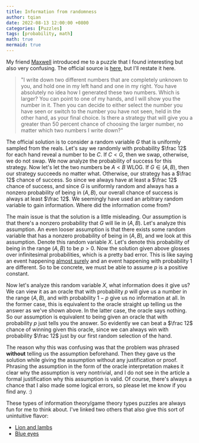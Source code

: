 ```yaml
---
title: Information from randomness
author: tqian
date: 2022-08-13 12:00:00 +0800
categories: [Puzzles]
tags: [probability, math]
math: true
mermaid: true
---
```


My friend [Maxwell](https://github.com/mzhang2021) introduced me to a puzzle that I found interesting but also very confusing. The official source is [here](https://www.quantamagazine.org/solution-information-from-randomness-20150722/), but I'll restate it here. 
>"I write down two different numbers that are completely unknown to you, and hold one in my left hand and one in my right. You have absolutely no idea how I generated these two numbers. Which is larger? You can point to one of my hands, and I will show you the number in it. Then you can decide to either select the number you have seen or switch to the number you have not seen, held in the other hand, as your final choice. Is there a strategy that will give you a greater than 50 percent chance of choosing the larger number, no matter which two numbers I write down?"

The official solution is to consider a random variable $G$ that is uniformly sampled from the reals. Let's say we randomly with probability $\frac 12$ for each hand reveal a number to be $C$. If $C < G$, then we swap, otherwise, we do not swap. We now analyze the probability of success for this strategy.  Now let's let the two numbers be $A < B$ WLOG. If $G \in (A, B)$, then our strategy succeeds no matter what. Otherwise, our strategy has a $\frac 12$ chance of success. So since we always have at least a $\frac 12$ chance of success, and since $G$ is uniformly random and always has a nonzero probability of being in  $(A, B)$, our overall chance of success is always at least $\frac 12$. We seemingly have used an arbitrary random variable to gain information. Where did the information come from?

The main issue is that the solution is a little misleading. Our assumption is that there's a nonzero probability that $G$ will lie in $(A, B)$. Let's analyze this assumption. An even looser assumption is that there exists some random variable that has a nonzero probability of being in $(A, B)$, and we look at this assumption. Denote this random variable $X$. Let's denote this probability of being in the range $(A, B)$ to be $p > 0$. Now the solution given above glosses over infinitesimal probabilities, which is a pretty bad error. This is like saying an event happening [almost surely](https://en.wikipedia.org/wiki/Almost_surely) and an event happening with probability $1$ are different. So to be concrete, we must be able to assume $p$ is a positive constant. 

Now let's analyze this random variable $X$, what information does it give us? We can view it as an oracle that with probability $p$ will give us a number in the range $(A, B)$, and with probability $1 - p$ give us no information at all. In the former case, this is equivalent to the oracle straight up telling us the answer as we've shown above. In the latter case, the oracle says nothing. So our assumption is equivalent to being given an oracle that with probability $p$ just tells you the answer. So evidently we can beat a $\frac 12$ chance of winning given this oracle, since we can always win with probability $\frac 12$ just by our first random selection of the hand. 

The reason why this was confusing was that the problem was phrased **without** telling us the assumption beforehand. Then they gave us the solution while giving the assumption without any justification or proof. Phrasing the assumption in the form of the oracle interpretation makes it clear why the assumption is very nontrivial, and I do not see in the article a formal justification why this assumption is valid. Of course, there's always a chance that I also made some logical errors, so please let me know if you find any. :)

These types of information theory/game theory types puzzles are always fun for me to think about. I've linked two others that also give this sort of unintuitive flavor: 

- [Lion and lambs](https://theconversation.com/lions-and-lambs-can-you-solve-this-classic-game-theory-puzzle-81288)
- [Blue eyes](https://theconversation.com/lions-and-lambs-can-you-solve-this-classic-game-theory-puzzle-81288)

